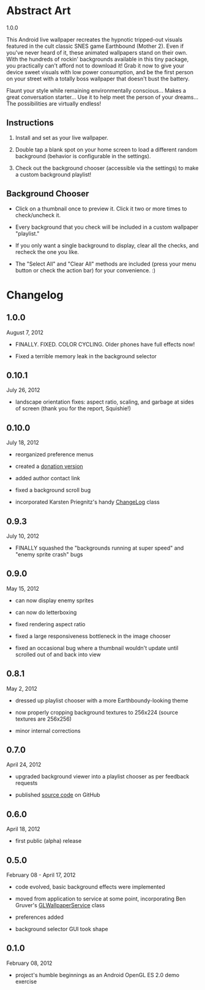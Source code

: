 Abstract Art
============

1.0.0

This Android live wallpaper recreates the hypnotic tripped-out visuals featured in the cult classic SNES game Earthbound (Mother 2). Even if you've never heard of it, these animated wallpapers stand on their own. With the hundreds of rockin' backgrounds available in this tiny package, you practically can't afford not to download it! Grab it now to give your device sweet visuals with low power consumption, and be the first person on your street with a totally boss wallpaper that doesn't bust the battery.

Flaunt your style while remaining environmentally conscious... Makes a great conversation starter... Use it to help meet the person of your dreams... The possibilities are virtually endless!

Instructions
------------

1.  Install and set as your live wallpaper.

2.  Double tap a blank spot on your home screen to load a different random background (behavior is configurable in the settings).

3.  Check out the background chooser (accessible via the settings) to make a custom background playlist!

Background Chooser
------------------

*  Click on a thumbnail once to preview it. Click it two or more times to check/uncheck it.

*  Every background that you check will be included in a custom wallpaper "playlist."

*  If you only want a single background to display, clear all the checks, and recheck the one you like.

*  The "Select All" and "Clear All" methods are included (press your menu button or check the action bar) for your convenience. :)

Changelog
=========

1.0.0
-------------------------------

August 7, 2012

* FINALLY. FIXED. COLOR CYCLING. Older phones have full effects now!

* Fixed a terrible memory leak in the background selector

0.10.1
----------------------

July 26, 2012

* landscape orientation fixes: aspect ratio, scaling, and garbage at sides of screen (thank you for the report, Squishie!)

0.10.0
----------------------

July 18, 2012

* reorganized preference menus

* created a <a href="https://play.google.com/store/apps/details?id=net.georgewhiteside.android.abstractartarabicaataraxis">donation version</a>

* added author contact link

* fixed a background scroll bug

* incorporated Karsten Priegnitz's handy <a href="http://code.google.com/p/android-change-log/">ChangeLog</a> class

0.9.3
----------------------------

July 10, 2012

* FINALLY squashed the "backgrounds running at super speed" and "enemy sprite crash" bugs

0.9.0
----------------------------

May 15, 2012

* can now display enemy sprites

* can now do letterboxing

* fixed rendering aspect ratio

* fixed a large responsiveness bottleneck in the image chooser

* fixed an occasional bug where a thumbnail wouldn't update until scrolled out of and back into view

0.8.1
----------------------------

May 2, 2012

* dressed up playlist chooser with a more Earthboundy-looking theme

* now properly cropping background textures to 256x224 (source textures are 256x256)

* minor internal corrections

0.7.0
----------------------------

April 24, 2012

* upgraded background viewer into a playlist chooser as per feedback requests

* published <a href="https://github.com/gwhiteside/abstract-art">source code</a> on GitHub


0.6.0
----------------------------

April 18, 2012

* first public (alpha) release

0.5.0
-----

February 08 - April 17, 2012

* code evolved, basic background effects were implemented

* moved from application to service at some point, incorporating Ben Gruver's <a href="https://github.com/JesusFreke/GLWallpaperService">GLWallpaperService</a> class

* preferences added

* background selector GUI took shape

0.1.0
-----

February 08, 2012

* project's humble beginnings as an Android OpenGL ES 2.0 demo exercise
